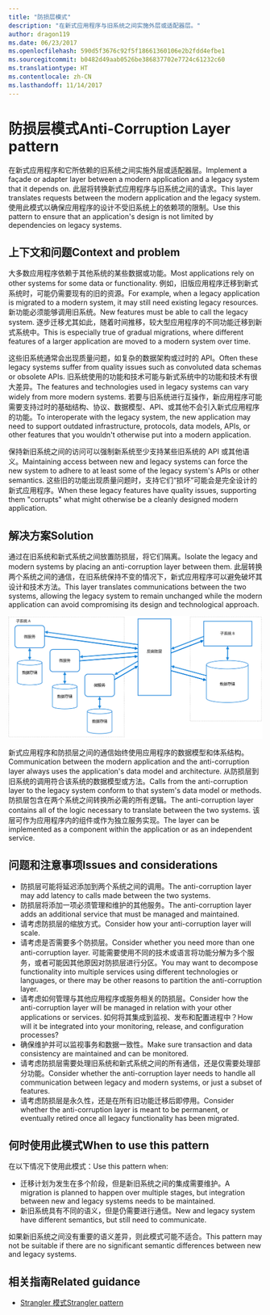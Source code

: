 ```yaml
---
title: "防损层模式"
description: "在新式应用程序与旧系统之间实施外层或适配器层。"
author: dragon119
ms.date: 06/23/2017
ms.openlocfilehash: 590d5f3676c92f5f18661360106e2b2fdd4efbe1
ms.sourcegitcommit: b0482d49aab0526be386837702e7724c61232c60
ms.translationtype: HT
ms.contentlocale: zh-CN
ms.lasthandoff: 11/14/2017
---
```

# <a name="anti-corruption-layer-pattern"></a><span data-ttu-id="b19ad-103">防损层模式</span><span class="sxs-lookup"><span data-stu-id="b19ad-103">Anti-Corruption Layer pattern</span></span>

<span data-ttu-id="b19ad-104">在新式应用程序和它所依赖的旧系统之间实施外层或适配器层。</span><span class="sxs-lookup"><span data-stu-id="b19ad-104">Implement a façade or adapter layer between a modern application and a legacy system that it depends on.</span></span> <span data-ttu-id="b19ad-105">此层将转换新式应用程序与旧系统之间的请求。</span><span class="sxs-lookup"><span data-stu-id="b19ad-105">This layer translates requests between the modern application and the legacy system.</span></span> <span data-ttu-id="b19ad-106">使用此模式以确保应用程序的设计不受旧系统上的依赖项的限制。</span><span class="sxs-lookup"><span data-stu-id="b19ad-106">Use this pattern to ensure that an application's design is not limited by dependencies on legacy systems.</span></span>

## <a name="context-and-problem"></a><span data-ttu-id="b19ad-107">上下文和问题</span><span class="sxs-lookup"><span data-stu-id="b19ad-107">Context and problem</span></span>

<span data-ttu-id="b19ad-108">大多数应用程序依赖于其他系统的某些数据或功能。</span><span class="sxs-lookup"><span data-stu-id="b19ad-108">Most applications rely on other systems for some data or functionality.</span></span> <span data-ttu-id="b19ad-109">例如，旧版应用程序迁移到新式系统时，可能仍需要现有的旧的资源。</span><span class="sxs-lookup"><span data-stu-id="b19ad-109">For example, when a legacy application is migrated to a modern system, it may still need existing legacy resources.</span></span> <span data-ttu-id="b19ad-110">新功能必须能够调用旧系统。</span><span class="sxs-lookup"><span data-stu-id="b19ad-110">New features must be able to call the legacy system.</span></span> <span data-ttu-id="b19ad-111">逐步迁移尤其如此，随着时间推移，较大型应用程序的不同功能迁移到新式系统中。</span><span class="sxs-lookup"><span data-stu-id="b19ad-111">This is especially true of gradual migrations, where different features of a larger application are moved to a modern system over time.</span></span>

<span data-ttu-id="b19ad-112">这些旧系统通常会出现质量问题，如复杂的数据架构或过时的 API。</span><span class="sxs-lookup"><span data-stu-id="b19ad-112">Often these legacy systems suffer from quality issues such as convoluted data schemas or obsolete APIs.</span></span> <span data-ttu-id="b19ad-113">旧系统使用的功能和技术可能与新式系统中的功能和技术有很大差异。</span><span class="sxs-lookup"><span data-stu-id="b19ad-113">The features and technologies used in legacy systems can vary widely from more modern systems.</span></span> <span data-ttu-id="b19ad-114">若要与旧系统进行互操作，新应用程序可能需要支持过时的基础结构、协议、数据模型、API、或其他不会引入新式应用程序的功能。</span><span class="sxs-lookup"><span data-stu-id="b19ad-114">To interoperate with the legacy system, the new application may need to support outdated infrastructure, protocols, data models, APIs, or other features that you wouldn't otherwise put into a modern application.</span></span>

<span data-ttu-id="b19ad-115">保持新旧系统之间的访问可以强制新系统至少支持某些旧系统的 API 或其他语义。</span><span class="sxs-lookup"><span data-stu-id="b19ad-115">Maintaining access between new and legacy systems can force the new system to adhere to at least some of the legacy system's APIs or other semantics.</span></span> <span data-ttu-id="b19ad-116">这些旧的功能出现质量问题时，支持它们“损坏”可能会是完全设计的新式应用程序。</span><span class="sxs-lookup"><span data-stu-id="b19ad-116">When these legacy features have quality issues, supporting them "corrupts" what might otherwise be a cleanly designed modern application.</span></span> 

## <a name="solution"></a><span data-ttu-id="b19ad-117">解决方案</span><span class="sxs-lookup"><span data-stu-id="b19ad-117">Solution</span></span>

<span data-ttu-id="b19ad-118">通过在旧系统和新式系统之间放置防损层，将它们隔离。</span><span class="sxs-lookup"><span data-stu-id="b19ad-118">Isolate the legacy and modern systems by placing an anti-corruption layer between them.</span></span> <span data-ttu-id="b19ad-119">此层转换两个系统之间的通信，在旧系统保持不变的情况下，新式应用程序可以避免破坏其设计和技术方法。</span><span class="sxs-lookup"><span data-stu-id="b19ad-119">This layer translates communications between the two systems, allowing the legacy system to remain unchanged while the modern application can avoid compromising its design and technological approach.</span></span>

![](./_images/anti-corruption-layer.png) 

<span data-ttu-id="b19ad-120">新式应用程序和防损层之间的通信始终使用应用程序的数据模型和体系结构。</span><span class="sxs-lookup"><span data-stu-id="b19ad-120">Communication between the modern application and the anti-corruption layer always uses the application's data model and architecture.</span></span> <span data-ttu-id="b19ad-121">从防损层到旧系统的调用符合该系统的数据模型或方法。</span><span class="sxs-lookup"><span data-stu-id="b19ad-121">Calls from the anti-corruption layer to the legacy system conform to that system's data model or methods.</span></span> <span data-ttu-id="b19ad-122">防损层包含在两个系统之间转换所必需的所有逻辑。</span><span class="sxs-lookup"><span data-stu-id="b19ad-122">The anti-corruption layer contains all of the logic necessary to translate between the two systems.</span></span> <span data-ttu-id="b19ad-123">该层可作为应用程序内的组件或作为独立服务实现。</span><span class="sxs-lookup"><span data-stu-id="b19ad-123">The layer can be implemented as a component within the application or as an independent service.</span></span>

## <a name="issues-and-considerations"></a><span data-ttu-id="b19ad-124">问题和注意事项</span><span class="sxs-lookup"><span data-stu-id="b19ad-124">Issues and considerations</span></span>

- <span data-ttu-id="b19ad-125">防损层可能将延迟添加到两个系统之间的调用。</span><span class="sxs-lookup"><span data-stu-id="b19ad-125">The anti-corruption layer may add latency to calls made between the two systems.</span></span>
- <span data-ttu-id="b19ad-126">防损层将添加一项必须管理和维护的其他服务。</span><span class="sxs-lookup"><span data-stu-id="b19ad-126">The anti-corruption layer adds an additional service that must be managed and maintained.</span></span>
- <span data-ttu-id="b19ad-127">请考虑防损层的缩放方式。</span><span class="sxs-lookup"><span data-stu-id="b19ad-127">Consider how your anti-corruption layer will scale.</span></span>
- <span data-ttu-id="b19ad-128">请考虑是否需要多个防损层。</span><span class="sxs-lookup"><span data-stu-id="b19ad-128">Consider whether you need more than one anti-corruption layer.</span></span> <span data-ttu-id="b19ad-129">可能需要使用不同的技术或语言将功能分解为多个服务，或者可能因其他原因对防损层进行分区。</span><span class="sxs-lookup"><span data-stu-id="b19ad-129">You may want to decompose functionality into multiple services using different technologies or languages, or there may be other reasons to partition the anti-corruption layer.</span></span>
- <span data-ttu-id="b19ad-130">请考虑如何管理与其他应用程序或服务相关的防损层。</span><span class="sxs-lookup"><span data-stu-id="b19ad-130">Consider how the anti-corruption layer will be managed in relation with your other applications or services.</span></span> <span data-ttu-id="b19ad-131">如何将其集成到监视、发布和配置进程中？</span><span class="sxs-lookup"><span data-stu-id="b19ad-131">How will it be integrated into your monitoring, release, and configuration processes?</span></span>
- <span data-ttu-id="b19ad-132">确保维护并可以监视事务和数据一致性。</span><span class="sxs-lookup"><span data-stu-id="b19ad-132">Make sure transaction and data consistency are maintained and can be monitored.</span></span>
- <span data-ttu-id="b19ad-133">请考虑防损层需要处理旧系统和新式系统之间的所有通信，还是仅需要处理部分功能。</span><span class="sxs-lookup"><span data-stu-id="b19ad-133">Consider whether the anti-corruption layer needs to handle all communication between legacy and modern systems, or just a subset of features.</span></span> 
- <span data-ttu-id="b19ad-134">请考虑防损层是永久性，还是在所有旧功能迁移后即停用。</span><span class="sxs-lookup"><span data-stu-id="b19ad-134">Consider whether the anti-corruption layer is meant to be permanent, or eventually retired once all legacy functionality has been migrated.</span></span>

## <a name="when-to-use-this-pattern"></a><span data-ttu-id="b19ad-135">何时使用此模式</span><span class="sxs-lookup"><span data-stu-id="b19ad-135">When to use this pattern</span></span>

<span data-ttu-id="b19ad-136">在以下情况下使用此模式：</span><span class="sxs-lookup"><span data-stu-id="b19ad-136">Use this pattern when:</span></span>

- <span data-ttu-id="b19ad-137">迁移计划为发生在多个阶段，但是新旧系统之间的集成需要维护。</span><span class="sxs-lookup"><span data-stu-id="b19ad-137">A migration is planned to happen over multiple stages, but integration between new and legacy systems needs to be maintained.</span></span>
- <span data-ttu-id="b19ad-138">新旧系统具有不同的语义，但是仍需要进行通信。</span><span class="sxs-lookup"><span data-stu-id="b19ad-138">New and legacy system have different semantics, but still need to communicate.</span></span>

<span data-ttu-id="b19ad-139">如果新旧系统之间没有重要的语义差异，则此模式可能不适合。</span><span class="sxs-lookup"><span data-stu-id="b19ad-139">This pattern may not be suitable if there are no significant semantic differences between new and legacy systems.</span></span> 

## <a name="related-guidance"></a><span data-ttu-id="b19ad-140">相关指南</span><span class="sxs-lookup"><span data-stu-id="b19ad-140">Related guidance</span></span>

- <span data-ttu-id="b19ad-141">[Strangler 模式][strangler]</span><span class="sxs-lookup"><span data-stu-id="b19ad-141">[Strangler pattern][strangler]</span></span>

[strangler]: ./strangler.md
